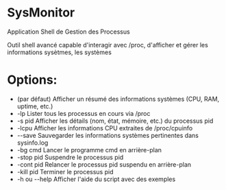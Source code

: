 # SysMonitor
Application Shell de Gestion des Processus

Outil shell avancé capable d'interagir avec /proc, d'afficher et gérer les informations sysètmes, les systèmes

# Options:
- (par défaut)	Afficher un résumé des informations systèmes (CPU, RAM, uptime, etc.)
- -lp			Lister tous les processus en cours via /proc
- -s pid		Afficher les détails (nom, état, mémoire, etc.) du processus pid
- -lcpu			Afficher les informations CPU extraites de /proc/cpuinfo
- --save		Sauvegarder les informations systèmes pertinentes dans sysinfo.log
- -bg cmd		Lancer le programme cmd en arrière-plan
- -stop pid		Suspendre le processus pid
- -cont pid		Relancer le processus pid suspendu en arrière-plan
- -kill pid		Terminer le processus pid
- -h ou --help	Afficher l'aide du script avec des exemples
